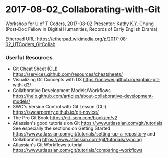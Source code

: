 # 2017-08-02_Collaborating-with-Git
Workshop for U of T Coders, 2017-08-02
Presenter: Kathy K.Y. Chung (Post-Doc Fellow in Digitial Humanities, Records of Early English Drama)

Etherpad URL: https://etherpad.wikimedia.org/p/2017-08-02_UTCoders_GitCollab


### Userful Resources 
- Git Cheat Sheet (CLI) https://services.github.com/resources/cheatsheets/
- Visualizing Git Concepts with D3 https://onlywei.github.io/explain-git-with-d3/
- Collaborative Development Models/Workflows https://help.github.com/articles/about-collaborative-development-models/
- SWC's Version Control with Git Lesson (CLI) https://swcarpentry.github.io/git-novice/
- The Pro Git Book https://git-scm.com/book/en/v2
- Atlassian's good tutorials on Git https://www.atlassian.com/git/tutorials  See especially the sections on Getting Started https://www.atlassian.com/git/tutorials/setting-up-a-repository and Collaborating https://www.atlassian.com/git/tutorials/syncing
- Atlassian's Git Workflows tutorial https://www.atlassian.com/git/tutorials/comparing-workflows
